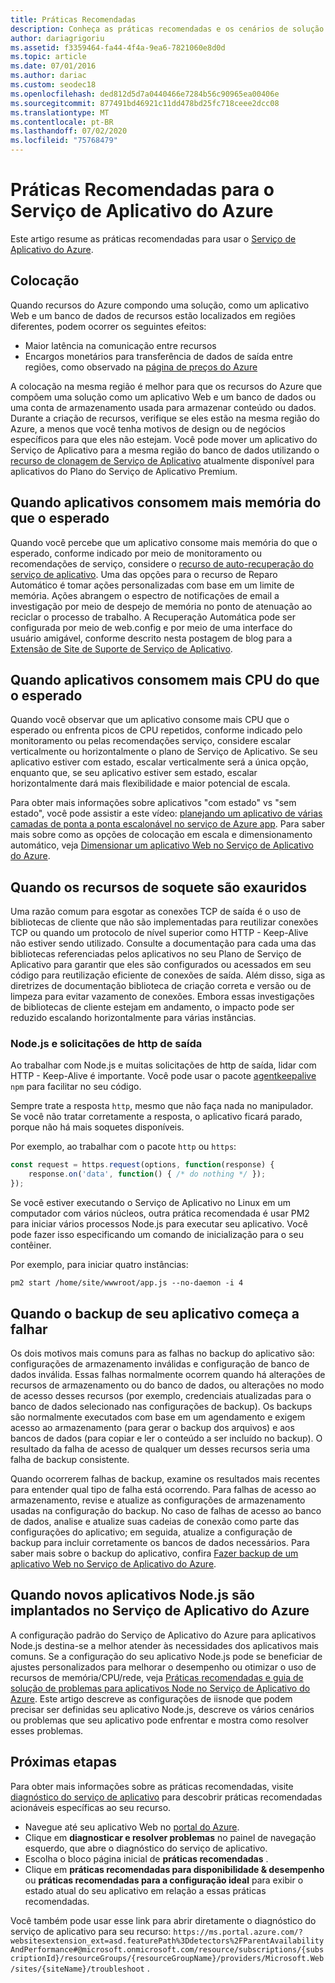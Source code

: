```yaml
---
title: Práticas Recomendadas
description: Conheça as práticas recomendadas e os cenários de solução de problemas comuns para seu aplicativo em execução no Azure App Service.
author: dariagrigoriu
ms.assetid: f3359464-fa44-4f4a-9ea6-7821060e8d0d
ms.topic: article
ms.date: 07/01/2016
ms.author: dariac
ms.custom: seodec18
ms.openlocfilehash: ded812d5d7a0440466e7284b56c90965ea00406e
ms.sourcegitcommit: 877491bd46921c11dd478bd25fc718ceee2dcc08
ms.translationtype: MT
ms.contentlocale: pt-BR
ms.lasthandoff: 07/02/2020
ms.locfileid: "75768479"
---
```

# <a name="best-practices-for-azure-app-service"></a>Práticas Recomendadas para o Serviço de Aplicativo do Azure
Este artigo resume as práticas recomendadas para usar o [Serviço de Aplicativo do Azure](https://go.microsoft.com/fwlink/?LinkId=529714). 

## <a name="colocation"></a><a name="colocation"></a>Colocação
Quando recursos do Azure compondo uma solução, como um aplicativo Web e um banco de dados de recursos estão localizados em regiões diferentes, podem ocorrer os seguintes efeitos:

* Maior latência na comunicação entre recursos
* Encargos monetários para transferência de dados de saída entre regiões, como observado na [página de preços do Azure](https://azure.microsoft.com/pricing/details/data-transfers)

A colocação na mesma região é melhor para que os recursos do Azure que compõem uma solução como um aplicativo Web e um banco de dados ou uma conta de armazenamento usada para armazenar conteúdo ou dados. Durante a criação de recursos, verifique se eles estão na mesma região do Azure, a menos que você tenha motivos de design ou de negócios específicos para que eles não estejam. Você pode mover um aplicativo do Serviço de Aplicativo para a mesma região do banco de dados utilizando o [recurso de clonagem de Serviço de Aplicativo](app-service-web-app-cloning.md) atualmente disponível para aplicativos do Plano do Serviço de Aplicativo Premium.   

## <a name="when-apps-consume-more-memory-than-expected"></a><a name="memoryresources"></a>Quando aplicativos consomem mais memória do que o esperado
Quando você percebe que um aplicativo consome mais memória do que o esperado, conforme indicado por meio de monitoramento ou recomendações de serviço, considere o [recurso de auto-recuperação do serviço de aplicativo](https://azure.microsoft.com/blog/auto-healing-windows-azure-web-sites). Uma das opções para o recurso de Reparo Automático é tomar ações personalizadas com base em um limite de memória. Ações abrangem o espectro de notificações de email a investigação por meio de despejo de memória no ponto de atenuação ao reciclar o processo de trabalho. A Recuperação Automática pode ser configurada por meio de web.config e por meio de uma interface do usuário amigável, conforme descrito nesta postagem de blog para a [Extensão de Site de Suporte de Serviço de Aplicativo](https://azure.microsoft.com/blog/additional-updates-to-support-site-extension-for-azure-app-service-web-apps).   

## <a name="when-apps-consume-more-cpu-than-expected"></a><a name="CPUresources"></a>Quando aplicativos consomem mais CPU do que o esperado
Quando você observar que um aplicativo consome mais CPU que o esperado ou enfrenta picos de CPU repetidos, conforme indicado pelo monitoramento ou pelas recomendações serviço, considere escalar verticalmente ou horizontalmente o plano de Serviço de Aplicativo. Se seu aplicativo estiver com estado, escalar verticalmente será a única opção, enquanto que, se seu aplicativo estiver sem estado, escalar horizontalmente dará mais flexibilidade e maior potencial de escala. 

Para obter mais informações sobre aplicativos "com estado" vs "sem estado", você pode assistir a este vídeo: [planejando um aplicativo de várias camadas de ponta a ponta escalonável no serviço de Azure app](https://channel9.msdn.com/Events/TechEd/NorthAmerica/2014/DEV-B414#fbid=?hashlink=fbid). Para saber mais sobre como as opções de colocação em escala e dimensionamento automático, veja [Dimensionar um aplicativo Web no Serviço de Aplicativo do Azure](manage-scale-up.md).  

## <a name="when-socket-resources-are-exhausted"></a><a name="socketresources"></a>Quando os recursos de soquete são exauridos
Uma razão comum para esgotar as conexões TCP de saída é o uso de bibliotecas de cliente que não são implementadas para reutilizar conexões TCP ou quando um protocolo de nível superior como HTTP - Keep-Alive não estiver sendo utilizado. Consulte a documentação para cada uma das bibliotecas referenciadas pelos aplicativos no seu Plano de Serviço de Aplicativo para garantir que eles são configurados ou acessados em seu código para reutilização eficiente de conexões de saída. Além disso, siga as diretrizes de documentação biblioteca de criação correta e versão ou de limpeza para evitar vazamento de conexões. Embora essas investigações de bibliotecas de cliente estejam em andamento, o impacto pode ser reduzido escalando horizontalmente para várias instâncias.

### <a name="nodejs-and-outgoing-http-requests"></a>Node.js e solicitações de http de saída
Ao trabalhar com Node.js e muitas solicitações de http de saída, lidar com HTTP - Keep-Alive é importante. Você pode usar o pacote [agentkeepalive](https://www.npmjs.com/package/agentkeepalive) `npm` para facilitar no seu código.

Sempre trate a resposta `http`, mesmo que não faça nada no manipulador. Se você não tratar corretamente a resposta, o aplicativo ficará parado, porque não há mais soquetes disponíveis.

Por exemplo, ao trabalhar com o pacote `http` ou `https`:

```javascript
const request = https.request(options, function(response) {
    response.on('data', function() { /* do nothing */ });
});
```

Se você estiver executando o Serviço de Aplicativo no Linux em um computador com vários núcleos, outra prática recomendada é usar PM2 para iniciar vários processos Node.js para executar seu aplicativo. Você pode fazer isso especificando um comando de inicialização para o seu contêiner.

Por exemplo, para iniciar quatro instâncias:

```
pm2 start /home/site/wwwroot/app.js --no-daemon -i 4
```

## <a name="when-your-app-backup-starts-failing"></a><a name="appbackup"></a>Quando o backup de seu aplicativo começa a falhar
Os dois motivos mais comuns para as falhas no backup do aplicativo são: configurações de armazenamento inválidas e configuração de banco de dados inválida. Essas falhas normalmente ocorrem quando há alterações de recursos de armazenamento ou do banco de dados, ou alterações no modo de acesso desses recursos (por exemplo, credenciais atualizadas para o banco de dados selecionado nas configurações de backup). Os backups são normalmente executados com base em um agendamento e exigem acesso ao armazenamento (para gerar o backup dos arquivos) e aos bancos de dados (para copiar e ler o conteúdo a ser incluído no backup). O resultado da falha de acesso de qualquer um desses recursos seria uma falha de backup consistente. 

Quando ocorrerem falhas de backup, examine os resultados mais recentes para entender qual tipo de falha está ocorrendo. Para falhas de acesso ao armazenamento, revise e atualize as configurações de armazenamento usadas na configuração do backup. No caso de falhas de acesso ao banco de dados, analise e atualize suas cadeias de conexão como parte das configurações do aplicativo; em seguida, atualize a configuração de backup para incluir corretamente os bancos de dados necessários. Para saber mais sobre o backup do aplicativo, confira [Fazer backup de um aplicativo Web no Serviço de Aplicativo do Azure](manage-backup.md).

## <a name="when-new-nodejs-apps-are-deployed-to-azure-app-service"></a><a name="nodejs"></a>Quando novos aplicativos Node.js são implantados no Serviço de Aplicativo do Azure
A configuração padrão do Serviço de Aplicativo do Azure para aplicativos Node.js destina-se a melhor atender às necessidades dos aplicativos mais comuns. Se a configuração do seu aplicativo Node.js pode se beneficiar de ajustes personalizados para melhorar o desempenho ou otimizar o uso de recursos de memória/CPU/rede, veja [Práticas recomendadas e guia de solução de problemas para aplicativos Node no Serviço de Aplicativo do Azure](app-service-web-nodejs-best-practices-and-troubleshoot-guide.md). Este artigo descreve as configurações de iisnode que podem precisar ser definidas seu aplicativo Node.js, descreve os vários cenários ou problemas que seu aplicativo pode enfrentar e mostra como resolver esses problemas.


## <a name="next-steps"></a>Próximas etapas
Para obter mais informações sobre as práticas recomendadas, visite [diagnóstico do serviço de aplicativo](https://docs.microsoft.com/azure/app-service/overview-diagnostics) para descobrir práticas recomendadas acionáveis específicas ao seu recurso.

- Navegue até seu aplicativo Web no [portal do Azure](https://portal.azure.com).
- Clique em **diagnosticar e resolver problemas** no painel de navegação esquerdo, que abre o diagnóstico do serviço de aplicativo.
- Escolha o bloco página inicial de **práticas recomendadas** .
- Clique em **práticas recomendadas para disponibilidade & desempenho** ou **práticas recomendadas para a configuração ideal** para exibir o estado atual do seu aplicativo em relação a essas práticas recomendadas.

Você também pode usar esse link para abrir diretamente o diagnóstico do serviço de aplicativo para seu recurso: `https://ms.portal.azure.com/?websitesextension_ext=asd.featurePath%3Ddetectors%2FParentAvailabilityAndPerformance#@microsoft.onmicrosoft.com/resource/subscriptions/{subscriptionId}/resourceGroups/{resourceGroupName}/providers/Microsoft.Web/sites/{siteName}/troubleshoot` .